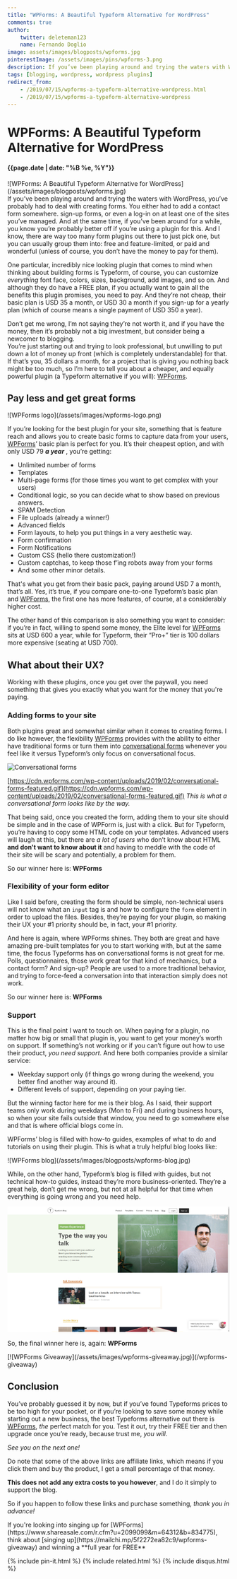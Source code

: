 ```yaml
---
title: "WPForms: A Beautiful Typeform Alternative for WordPress"
comments: true
author:
    twitter: deleteman123
    name: Fernando Doglio
image: assets/images/blogposts/wpforms.jpg
pinterestImage: /assets/images/pins/wpforms-3.png
description: If you’ve been playing around and trying the waters with WordPress, you’ve probably had to deal with creating forms. You either had to add a contact form somewhere. sign-up forms, or even a log-in on at least one of the sites you’ve managed.
tags: [blogging, wordpress, wordpress plugins]
redirect_from: 
    - /2019/07/15/wpforms-a-typeform-alternative-wordpress.html
    - /2019/07/15/wpforms-a-typeform-alternative-wordpress
---
```



# WPForms: A Beautiful Typeform Alternative for WordPress
#### {{page.date | date: "%B %e, %Y"}}


<div class="post-header-img" markdown="1">
![WPForms: A Beautiful Typeform Alternative for WordPress](/assets/images/blogposts/wpforms.jpg)
</div>
If you’ve been playing around and trying the waters with WordPress, you’ve probably had to deal with creating forms. You either had to add a contact form somewhere. sign-up forms, or even a log-in on at least one of the sites you’ve managed.
And at the same time, if you’ve been around for a while, you know you’re probably better off if you’re using a plugin for this. And I know, there are way too many form plugins out there to just pick one, but you can usually group them into: free and feature-limited, or paid and wonderful (unless of course, you don’t have the money to pay for them).

One particular, incredibly nice looking plugin that comes to mind when thinking about building forms is Typeform, of course, you can customize *everything* font face, colors, sizes, background, add images, and so on. And although they do have a FREE plan, if you actually want to gain all the benefits this plugin promises, you need to pay. And they’re not cheap, their basic plan is USD 35 a month, or USD 30 a month if you sign-up for a yearly plan (which of course means a single payment of USD 350  a year).

Don’t get me wrong, I’m not saying they’re not worth it, and if you have the money, then it’s probably not a big investment, but consider being a newcomer to blogging.  
You’re just starting out and trying to look professional, but unwilling to put down a lot of money up front (which is completely understandable) for that. If that’s you, 35 dollars a month, for a project that is giving you nothing back might be too much, so I’m here to tell you about a cheaper, and equally powerful plugin (a Typeform alternative if you will): [WPForms](https://www.shareasale.com/r.cfm?u=2099099&m=64312&b=834775).


## Pay less and get great forms
<div class="about-with-picture" markdown="1">
![WPForms logo](/assets/images/wpforms-logo.png)
</div>


If you’re looking for the best plugin for your site, something that is feature reach and allows you to create basic forms to capture data from your users, [WPForms](https://www.shareasale.com/r.cfm?u=2099099&m=64312&b=834775)’ basic plan is perfect for you. It’s their cheapest option, and with only USD 79 ***a year*** , you’re getting:


- Unlimited number of forms
- Templates
- Multi-page forms (for those times you want to get complex with your users)
- Conditional logic, so you can decide what to show based on previous answers.
- SPAM Detection
- File uploads (already a winner!)
- Advanced fields
- Form layouts, to help you put things in a very aesthetic way.
- Form confirmation
- Form Notifications
- Custom CSS (hello there customization!)
- Custom captchas, to keep those f’ing robots away from your forms
- And some other minor details.

That's what you get from their basic pack, paying around USD 7 a month, that’s all. Yes, it’s true, if you compare one-to-one Typeform’s basic plan and [WPForms](https://www.shareasale.com/r.cfm?u=2099099&m=64312&b=834775), the first one has more features, of course, at a considerably higher cost.

The other hand of this comparison is also something you want to consider: if you’re in fact, willing to spend some money, the Elite level for [WPForms](https://www.shareasale.com/r.cfm?u=2099099&m=64312&b=834775) sits at USD 600 a year, while for Typeform, their “Pro+” tier is 100 dollars more expensive (seating at USD 700). 


## What about their UX?

Working with these plugins, once you get over the paywall, you need something that gives you exactly what you want for the money that you're paying. 

### Adding forms to your site
Both plugins great and somewhat similar when it comes to creating forms. I do like however, the flexibility [WPForms](https://www.shareasale.com/r.cfm?u=2099099&m=64312&b=834775) provides with the ability to either have traditional forms or turn them into [conversational forms](https://wpforms.com/addons/conversational-forms-addon/) whenever you feel like it versus Typeform’s only focus on conversational focus. 



![Conversational forms](https://cdn.wpforms.com/wp-content/uploads/2019/02/conversational-forms-featured.gif)


[https://cdn.wpforms.com/wp-content/uploads/2019/02/conversational-forms-featured.gif](https://cdn.wpforms.com/wp-content/uploads/2019/02/conversational-forms-featured.gif)
*This is what a conversational form looks like by the way.*

That being said, once you created the form, adding them to your site should be simple and in the case of WPForm is, just with a click. But for Typeform, you’re having to copy some HTML code on your templates. Advanced users will laugh at this, but there are *a lot of users* who don’t know about HTML **and don't want to know about it** and having to meddle with the code of their site will be scary and potentially, a problem for them.

So our winner here is: **WPForms**

### Flexibility of your form editor
Like I said before, creating the form should be simple, non-technical users will not know what an `input` tag is and how to configure the `form` element in order to upload the files. Besides, they’re paying for your plugin, so making their UX your #1 priority should be, in fact, your #1 priority.

And here is again, where WPForms shines. They both are great and have amazing pre-built templates for you to start working with, but at the same time, the focus Typeforms has on conversational forms is not great for me.
Polls, questionnaires, those work great for that kind of mechanics, but a contact form? And sign-up? People are used to a more traditional behavior, and trying to force-feed a conversation into that interaction simply does not work.

So our winner here is: **WPForms**

### Support
This is the final point I want to touch on. When paying for a plugin, no matter how big or small that plugin is, you want to get your money’s worth on support. If something’s not working or if you can’t figure out how to use their product, *you need support*.
And here both companies provide a similar service:

- Weekday support only (if things go wrong during the weekend, you better find another way around it).
- Different levels of support, depending on your paying tier.

But the winning factor here for me is their blog. As I said, their support teams only work during weekdays (Mon to Fri) and during business hours, so when your site fails outside that window, you need to go somewhere else and that is where official blogs come in.

WPForms’ blog is filled with how-to guides, examples of what to do and tutorials on using their plugin. This is what a truly helpful blog looks like:


<p class="centered"  markdown="1">
![WPForms blog](/assets/images/blogposts/wpforms-blog.jpg)
</p>


While, on the other hand, Typeform’s blog is filled with guides, but not technical how-to guides, instead they’re more business-oriented. They’re a great help, don’t get me wrong, but not at all helpful for that time when everything is going wrong and you need help.


![Typeform blog](/assets/images/blogposts/typeform.jpg)


So, the final winner here is, again: **WPForms**

<div class="home-banner" markdown="1">
[![WPForms Giveaway](/assets/images/wpforms-giveaway.jpg)](/wpforms-giveaway)
</div>

## Conclusion

You’ve probably guessed it by now, but if you’ve found Typeforms prices to be too high for your pocket, or if you’re looking to save some money while starting out a new business, the best Typeforms alternative out there is [WPForms](https://www.shareasale.com/r.cfm?u=2099099&m=64312&b=834775), _the_ perfect match for you. 
Test it out, try their FREE tier and then upgrade once you’re ready, because trust me, *you will*.

_See you on the next one!_

<div class="disclosure" markdown="1">
Do note that some of the above links are affiliate links, which means if you click them and buy the product, I get a small percentage of that money. 

**This does not add any extra costs to you however**, and I do it simply to support the blog.

So if you happen to follow these links and purchase something, _thank you in advance!_
</div>

<div class="disclosure" markdown="1">
If you're looking into singing up for [WPForms](https://www.shareasale.com/r.cfm?u=2099099&m=64312&b=834775), think about [singing up](https://mailchi.mp/5f2272ea82c9/wpforms-giveaway) and winning a **full year for FREE**
</div>


<div class="sharethis-inline-share-buttons"></div>

{% include pin-it.html %}
{% include related.html %}
{% include disqus.html %}

